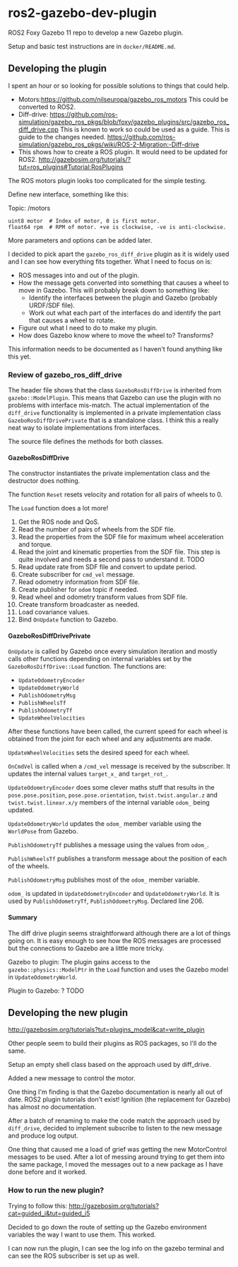 # ros2-gazebo-dev-plugin

ROS2 Foxy Gazebo 11 repo to develop a new Gazebo plugin.

Setup and basic test instructions are in `docker/README.md`.

## Developing the plugin

I spent an hour or so looking for possible solutions to things that could help.

* Motors:<https://github.com/nilseuropa/gazebo_ros_motors>
This could be converted to ROS2.
* Diff-drive:
<https://github.com/ros-simulation/gazebo_ros_pkgs/blob/foxy/gazebo_plugins/src/gazebo_ros_diff_drive.cpp>
This is known to work so could be used as a guide.  This is guide to the changes needed.
<https://github.com/ros-simulation/gazebo_ros_pkgs/wiki/ROS-2-Migration:-Diff-drive>
* This shows how to create a ROS plugin.  It would need to be updated for ROS2.
<http://gazebosim.org/tutorials/?tut=ros_plugins#Tutorial:RosPlugins>

The ROS motors plugin looks too complicated for the simple testing.

Define new interface, something like this:

Topic: /motors

```text
uint8 motor  # Index of motor, 0 is first motor.
float64 rpm  # RPM of motor. +ve is clockwise, -ve is anti-clockwise.
```

More parameters and options can be added later.

I decided to pick apart the `gazebo_ros_diff_drive` plugin as it is widely
used and I can see how everything fits together.  What I need to focus on is:

* ROS messages into and out of the plugin.
* How the message gets converted into something that causes a wheel to move
in Gazebo.  This will probably break down to something like:
  * Identify the interfaces between the plugin and Gazebo (probably
    URDF/SDF file).
  * Work out what each part of the interfaces do and identify the part that
  causes a wheel to rotate.
* Figure out what I need to do to make my plugin.
* How does Gazebo know where to move the wheel to?  Transforms?

This information needs to be documented as I haven't found anything like this
yet.

### Review of gazebo_ros_diff_drive

The header file shows that the class `GazeboRosDiffDrive` is inherited from
`gazebo::ModelPlugin`.  This means that Gazebo can use the plugin with no
problems with interface mis-match.  The actual implementation of the
`diff_drive` functionality is implemented in a private implementation class
`GazeboRosDiffDrivePrivate` that is a standalone class.  I think this a really
neat way to isolate implementations from interfaces.

The source file defines the methods for both classes.

#### GazeboRosDiffDrive

The constructor instantiates the private implementation class and the
destructor does nothing.

The function `Reset` resets velocity and rotation for all pairs of wheels to 0.

The `Load` function does a lot more!

1. Get the ROS node and QoS.
1. Read the number of pairs of wheels from the SDF file.
1. Read the properties from the SDF file for maximum wheel acceleration and
torque.
1. Read the joint and kinematic properties from the SDF file.  This step is
quite involved and needs a second pass to understand it.  TODO
1. Read update rate from SDF file and convert to update period.
1. Create subscriber for `cmd_vel` message.
1. Read odometry information from SDF file.
1. Create publisher for `odom` topic if needed.
1. Read wheel and odometry transform values from SDF file.
1. Create transform broadcaster as needed.
1. Load covariance values.
1. Bind `OnUpdate` function to Gazebo.

#### GazeboRosDiffDrivePrivate

`OnUpdate` is called by Gazebo once every simulation iteration and
mostly calls other functions depending on internal variables set by the
`GazeboRosDiffDrive::Load` function.  The functions are:

* `UpdateOdometryEncoder`
* `UpdateOdometryWorld`
* `PublishOdometryMsg`
* `PublishWheelsTf`
* `PublishOdometryTf`
* `UpdateWheelVelocities`

After these functions have been called, the current speed for each wheel is
obtained from the joint for each wheel and any adjustments are made.

`UpdateWheelVelocities` sets the desired speed for each wheel.

`OnCmdVel` is called when a `/cmd_vel` message is received by the subscriber.
It updates the internal values `target_x_` and `target_rot_`.

`UpdateOdometryEncoder` does some clever maths stuff that results in the
`pose.pose.position`, `pose.pose.orientation`, `twist.twist.angular.z` and
`twist.twist.linear.x/y` members of the internal variable `odom_` being
updated.

`UpdateOdometryWorld` updates the `odom_` member variable using the
`WorldPose` from Gazebo.

`PublishOdometryTf` publishes a message using the values from `odom_`.

`PublishWheelsTf` publishes a transform message about the position of each of
the wheels.

`PublishOdometryMsg` publishes most of the `odom_` member variable.

`odom_` is updated in `UpdateOdometryEncoder` and `UpdateOdometryWorld`.  It
is used by `PublishOdometryTf`, `PublishOdometryMsg`.  Declared line 206.

#### Summary

The diff drive plugin seems straightforward although there are a lot of
things going on.  It is easy enough to see how the ROS messages are processed
but the connections to Gazebo are a little more tricky.

Gazebo to plugin: The plugin gains access to the `gazebo::physics::ModelPtr`
in the `Load` function and uses the Gazebo model in `UpdateOdometryWorld`.

Plugin to Gazebo: ?  TODO

## Developing the new plugin

<http://gazebosim.org/tutorials?tut=plugins_model&cat=write_plugin>

Other people seem to build their plugins as ROS packages, so I'll do the same.

Setup an empty shell class based on the approach used by diff_drive.

Added a new message to control the motor.

One thing I'm finding is that the Gazebo documentation is nearly all out of
date.  ROS2 plugin tutorials don't exist!  Ignition (the replacement for
Gazebo) has almost no documentation.

After a batch of renaming to make the code match the approach used by
`diff_drive`, decided to implement subscribe to listen to the new message and
produce log output.

One thing that caused me a load of grief was getting the new MotorControl
messages to be used.  After a lot of messing around trying to get them into
the same package, I moved the messages out to a new package as I have done
before and it worked.

### How to run the new plugin?

Trying to follow this:
<http://gazebosim.org/tutorials?cat=guided_i&tut=guided_i5>

Decided to go down the route of setting up the Gazebo environment variables
the way I want to use them.  This worked.

I can now run the plugin, I can see the log info on the gazebo terminal and
can see the ROS subscriber is set up as well.



